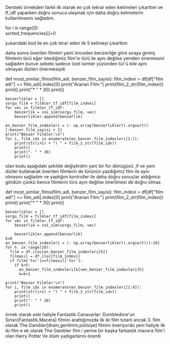 Dersteki örnekden farklı ilk olarak en çok tekrar eden kelimeleri çıkarttım ve tf_idf yaparken
doğru sonuca ulaşmak için daha doğru kelimelerin kullanılmasını sağladım.

  for i in range(5):  
  sorted_frequencies[i]=0

yukarıdaki kod ile en çok terar eden ilk 5 kelimeyi çıkarttım  

daha sonra önerilen filmleri yami önceden benzerliğe göre sıraya girmiş
filmlerin türü  eğer istediğimiz film'in türü ile aynı değilse yeniden önermesini sağladım bunun
sebebi sadece özel isimler yüzünden tür'ü bile aynı olmayan dizileri önermesiydi

def most_similar_films(film_adi, benzer_film_sayisi):
    film_indexi = df[df["film adi"] == film_adi].index[0]
    print("Aranan Film:")
    print(film_2_str(film_indexi))
    print()
    print("* " * 30)
    print()
    
    benzerlikler = []
    sorgu_film = filmler_tf_idf[film_indexi]
    for vec in filmler_tf_idf:
        benzerlik = cos_sim(sorgu_film, vec)
        benzerlikler.append(benzerlik)
    
    en_benzer_film_indexleri = (- np.array(benzerlikler)).argsort()[:benzer_film_sayisi + 1]
    print("Benzer Filmler:\n")
    for i, film_idx in enumerate(en_benzer_film_indexleri[1:]):
        print(str(i+1) + ") " + film_2_str(film_idx))
        print()
        print("- " * 20)
        print()

olan kodu aşağıdaki şekilde değiştirdim yani bir for dönügüsü
,if ve yeni diziler kullanarak önerilen filmlerin de türünün yazdığımız film ile
aynı olmasını sağladım ve yaptığım kontroller ile daha doğru sonuçlar aldığımızı gördüm
çünkü bence filmlerin türü aynı değilse
önerilmesi de doğru olmaz. 
 

def most_similar_films(film_adi, benzer_film_sayisi):
    film_indexi = df[df["film adi"] == film_adi].index[0]
    print("Aranan Film:")
    print(film_2_str(film_indexi))
    print()
    print("* " * 30)
    print()

    benzerlikler = []
    sorgu_film = filmler_tf_idf[film_indexi]
    for vec in filmler_tf_idf:
        benzerlik = cos_sim(sorgu_film, vec)
      
        benzerlikler.append(benzerlik)
    k=0
    en_benzer_film_indexleri = (- np.array(benzerlikler)).argsort()[:10]
    for h  in range(10): 
      film = df.iloc[en_benzer_film_indexleri[h]] 
      filmasıl = df.iloc[film_indexi] 
      if film['tur']==filmasıl['tur']: 
        if k<5:
          en_benzer_film_indexleri[k]=en_benzer_film_indexleri[h] 
          k=k+1
    
    print("Benzer Filmler:\n")
    for i, film_idx in enumerate(en_benzer_film_indexleri[1:4]):
        print(str(i+1) + ") " + film_2_str(film_idx))
        print()
        print("- " * 20)
        print()

örnek olarak eski haliyle
Fantastik Canavarlar: Dumbledore'un Sırları[Fantastik,Macera] filmini arattığımızda ilk iki film
tutarlı ancak 3. film olarak The Gambler[dram,gerilimm,polisiye] filmini öneriyordu
yeni haliyle ilk iki film e ek olarak The Gambler film i yerine bir başka fantastik macera
film'i olan Harry Potter Ve ölüm yadigarlarını önerdi 